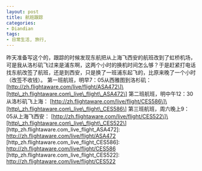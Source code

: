 ```yaml
---
layout: post
title: 航班跟踪
categories:
- Diandian
tags:
- 日常生活, 旅行, 
---
```

昨天准备写这个的，跟踪的时候发现东航把从上海飞西安的航班改到了虹桥机场，可是我从洛杉矶飞过来是浦东啊，这两个小时的换机时间怎么够？于是赶紧打电话找东航改签了航班，还是到西安，只是换了一班浦东起飞的，比原来晚了一个小时（改签不收钱）。 第一班航班，明早7：05从西雅图到洛杉矶： \[http://zh.flightaware.com/live/flight/ASA472\]\[http\_zh.flightaware.com\_live\_flight\_ASA472\] 第二班航班，明中午12：30从洛杉矶飞上海： \[http://zh.flightaware.com/live/flight/CES586\]\[http\_zh.flightaware.com\_live\_flight\_CES586\] 第三班航班，周六晚上9：05从上海飞西安： \[http://zh.flightaware.com/live/flight/CES522\]\[http\_zh.flightaware.com\_live\_flight\_CES522\] \[http\_zh.flightaware.com\_live\_flight\_ASA472\]: http://zh.flightaware.com/live/flight/ASA472 \[http\_zh.flightaware.com\_live\_flight\_CES586\]: http://zh.flightaware.com/live/flight/CES586 \[http\_zh.flightaware.com\_live\_flight\_CES522\]: http://zh.flightaware.com/live/flight/CES522